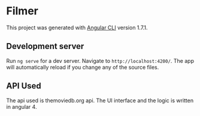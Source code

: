 # Filmer

This project was generated with [Angular CLI](https://github.com/angular/angular-cli) version 1.7.1.

## Development server

Run `ng serve` for a dev server. Navigate to `http://localhost:4200/`. The app will automatically reload if you change any of the source files.

## API Used
The api used is themoviedb.org api. The UI interface and the logic is written in angular 4. 